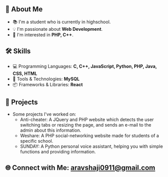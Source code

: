 ## 👋 About Me

- 📚 I'm a student who is currently in highschool.
- 💡 I'm passionate about **Web Development**.
- 🚀 I'm interested in **PHP, C++**.

## 🛠️ Skills

- 💻 Programming Languages: **C, C++, JavaScript, Python, PHP, Java, CSS, HTML**
- 🧰 Tools & Technologies: **MySQL**
- 📦 Frameworks & Libraries: **React**

## 🌟 Projects

- Some projects I've worked on:
  - Anti-cheater: A JQuery and PHP website which detects the user switching tabs or resizing the page, and sends an e-mail to the admin about this information.
  - Weshare: A PHP social-networking website made for students of a specific school.
  - SUNDAY: A Python personal voice assistant, helping you with simple functions and providing information.

## 🌐 Connect with Me: aravshaji0911@gmail.com


<!---
githubuser2321/githubuser2321 is a ✨ special ✨ repository because its `README.md` (this file) appears on your GitHub profile.
You can click the Preview link to take a look at your changes.
--->
